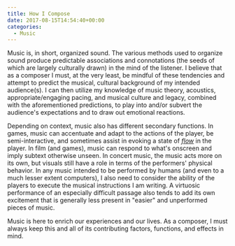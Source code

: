 ```yaml
---
title: How I Compose
date: 2017-08-15T14:54:40+00:00
categories:
  - Music
---
```

Music is, in short, organized sound.<!--more--> The various methods used to organize sound produce predictable associations and connotations (the seeds of which are largely culturally drawn) in the mind of the listener. I believe that as a composer I must, at the very least, be mindful of these tendencies and attempt to predict the musical, cultural background of my intended audience(s). I can then utilize my knowledge of music theory, acoustics, appropriate/engaging pacing, and musical culture and legacy, combined with the aforementioned predictions, to play into and/or subvert the audience's expectations and to draw out emotional reactions.

Depending on context, music also has different secondary functions. In games, music can accentuate and adapt to the actions of the player, be semi-interactive, and sometimes assist in evoking a state of <a href="https://www.amazon.com/dp/B000W94FE6/"><em>flow</em></a> in the player. In film (and games), music can respond to what's onscreen and imply subtext otherwise unseen. In concert music, the music acts more on its own, but visuals still have a role in terms of the performers' physical behavior. In any music intended to be performed by humans (and even to a much lesser extent computers), I also need to consider the ability of the players to execute the musical instructions I am writing. A virtuosic performance of an especially difficult passage also tends to add its own excitement that is generally less present in "easier" and unperformed pieces of music.

Music is here to enrich our experiences and our lives. As a composer, I must always keep this and all of its contributing factors, functions, and effects in mind.
